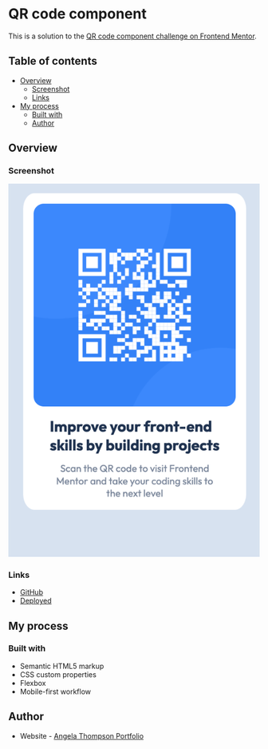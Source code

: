 # QR code component

This is a solution to the [QR code component challenge on Frontend Mentor](https://www.frontendmentor.io/challenges/qr-code-component-iux_sIO_H).

## Table of contents

- [Overview](#overview)
  - [Screenshot](#screenshot)
  - [Links](#links)
- [My process](#my-process)
  - [Built with](#built-with)
  - [Author](#author)

## Overview

### Screenshot

![Mobile Image](./images/mobile-screenshot.png)

### Links

- [GitHub](https://github.com/thomps0189/qr-code-component)
- [Deployed](https://thomps0189.github.io/qr-code-component/)

## My process

### Built with

- Semantic HTML5 markup
- CSS custom properties
- Flexbox
- Mobile-first workflow

## Author

- Website - [Angela Thompson Portfolio](https://thomps0189.github.io/react-portfolio/)
